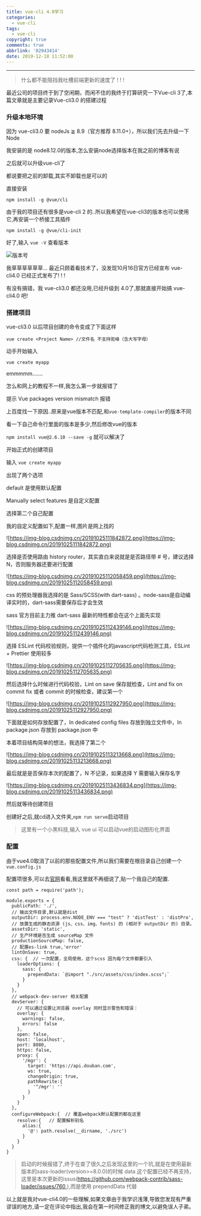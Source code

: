 ```yaml
---
title: vue-cli 4.0学习
categories:
  - vue-cli
tags:
  - vue-cli
copyright: true
comments: true
abbrlink: '82943414'
date: 2019-12-18 11:52:00
---
```


<hr style='filter:progid:DXImageTransform.Microsoft.Glow(color=#FF0000,strength=10)' color='#FF0000' size='1' />

> 什么都不能阻挡我吐槽前端更新的速度了 ! ! !

<!--more-->

最近公司的项目终于到了空闲期，而闲不住的我终于打算研究一下Vue-cli 3了,本篇文章就是主要记录Vue-cli3.0 的搭建过程

### 升级本地环境

因为 vue-cli3.0 要 nodeJs ≧ 8.9（官方推荐 8.11.0+），所以我们先去升级一下Node

我安装的是 node8.12.0的版本,怎么安装node选择版本在我之前的博客有说

之后就可以升级vue-cli了

都说要把之前的卸载,其实不卸载也是可以的

直接安装

`npm install -g @vue/cli`

由于我的项目还有很多是vue-cli 2 的..所以我希望在vue-cli3的版本也可以使用它,再安装一个桥接工具插件

`npm install -g @vue/cli-init`

好了,输入 `vue -V` 查看版本

![版本号](https://csblogimage.oss-cn-hangzhou.aliyuncs.com/113-vue4.0.jpg?x-oss-process=image/watermark,type_d3F5LXplbmhlaQ,size_16,text_Qnku6ZmI5YWI55Sf55qE5bCP5YmN56uv,color_FFFFFF,shadow_50,t_100,g_se,x_10,y_10)

我草草草草草草... 最近只顾着看技术了，没发现10月16日官方已经宣布 vue-cli4.0 已经正式发布了! ! !

有没有搞错，我 vue-cli3.0 都还没用,已经升级到 4.0了,那就直接开始搞 vue-cli4.0 吧!

### 搭建项目

vue-cli3.0 以后项目创建的命令变成了下面这样

`vue create <Project Name> //文件名 不支持驼峰（含大写字母）`

动手开始输入

`vue create myapp`

emmmmm.......

怎么和网上的教程不一样,我怎么第一步就报错了

提示 Vue packages version mismatch 报错

上百度找一下原因..原来是vue版本不匹配,和`vue-template-compiler`的版本不同

看一下自己命令行里面的版本是多少,然后修改vue的版本

`npm install vue@2.6.10 --save -g` 就可以解决了

开始正式的创建项目

输入 `vue create myapp`

出现了两个选项

default 是使用默认配置

Manually select features 是自定义配置

选择第二个自己配置

我的自定义配置如下,配置一样,图片是网上找的

![https://img-blog.csdnimg.cn/20191025111842872.png](https://img-blog.csdnimg.cn/20191025111842872.png)

选择是否使用路由 history router，其实直白来说就是是否路径带 # 号，建议选择 N，否则服务器还要进行配置

![https://img-blog.csdnimg.cn/20191025112058459.png](https://img-blog.csdnimg.cn/20191025112058459.png)

css 的预处理器我选择的是 Sass/SCSS(with dart-sass) 。node-sass是自动编译实时的，dart-sass需要保存后才会生效

sass 官方目前主力推 dart-sass 最新的特性都会在这个上面先实现

![https://img-blog.csdnimg.cn/20191025112439146.png](https://img-blog.csdnimg.cn/20191025112439146.png)

选择 ESLint 代码校验规则，提供一个插件化的javascript代码检测工具，ESLint + Prettier 使用较多

![https://img-blog.csdnimg.cn/20191025112705635.png](https://img-blog.csdnimg.cn/20191025112705635.png)

然后选择什么时候进行代码校验，Lint on save 保存就检查，Lint and fix on commit   fix 或者 commit 的时候检查，建议第一个

![https://img-blog.csdnimg.cn/20191025112927950.png](https://img-blog.csdnimg.cn/20191025112927950.png)

下面就是如何存放配置了，In dedicated config files 存放到独立文件中，In package.json 存放到 package.json 中

本着项目结构简单的想法，我选择了第二个

![https://img-blog.csdnimg.cn/20191025113213668.png](https://img-blog.csdnimg.cn/20191025113213668.png)

最后就是是否保存本次的配置了，N 不记录，如果选择 Y 需要输入保存名字

![https://img-blog.csdnimg.cn/20191025113436834.png](https://img-blog.csdnimg.cn/20191025113436834.png)

然后就等待创建项目

创建好之后,就cd进入文件夹,`npm run serve`启动项目

> 这里有一个小黑科技,输入 vue ui 可以启动vue的启动图形化界面

### 配置

由于vue4.0取消了以前的那些配置文件,所以我们需要在根目录自己创建一个`vue.config.js`

配置项很多,可以去[官网](https://cli.vuejs.org/zh/config/#全局-cli-配置)看看,我这里就不再细说了,贴一个我自己的配置.


```
const path = require('path');

module.exports = {
  publicPath: './',
  // 输出文件目录,默认就是dist
  outputDir: process.env.NODE_ENV === "test" ? 'distTest' : 'distPro',
  // 放置生成的静态资源 (js、css、img、fonts) 的 (相对于 outputDir 的) 目录。
  assetsDir: 'static',
  // 生产环境是否生成 sourceMap 文件
  productionSourceMap: false,
  // 配置es-link true,'error'
  lintOnSave: true,
  css: {  // 一次配置，全局使用，这个scss 因为每个文件都要引入
    loaderOptions: {
      sass: {
        prependData: `@import "./src/assets/css/index.scss";`
      }
    }
  },
  // webpack-dev-server 相关配置
  devServer: {
    // 可以通过设置让浏览器 overlay 同时显示警告和错误：
    overlay: {
      warnings: false,
      errors: false
    },
    open: false,
    host: 'localhost',
    port: 8080,
    https: false,
    proxy: {
      '/mgr': {
        target: 'https://api.douban.com',
        ws: true,
        changeOrigin: true,
        pathRewrite:{
          '^/mgr': ''
        }
      }
    }
  },
  configureWebpack:{  // 覆盖webpack默认配置的都在这里
    resolve:{   // 配置解析别名
      alias:{
        '@': path.resolve(__dirname, './src')
      } 
    }
  }
}

```

> 启动的时候报错了,终于在查了很久之后发现这里的一个坑,就是在使用最新版本的sass-loader(version>=8.0.0)的时候 data 这个配置已经不再支持，这里是本次更新的issus(https://github.com/webpack-contrib/sass-loader/issues/760 ),而是使用 prependData 代替

以上就是我对vue-cli4.0的一些理解,如果文章由于我学识浅薄,导致您发现有严重谬误的地方,请一定在评论中指出,我会在第一时间修正我的博文,以避免误人子弟。





